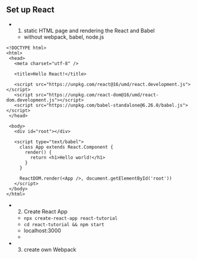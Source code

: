 
 ## Set up React
 - 1) static HTML page and rendering the React and Babel
   - without webpack, babel, node.js
 ```
 <!DOCTYPE html>
<html>
  <head>
    <meta charset="utf-8" />

    <title>Hello React!</title>

    <script src="https://unpkg.com/react@16/umd/react.development.js"></script>
    <script src="https://unpkg.com/react-dom@16/umd/react-dom.development.js"></script>
    <script src="https://unpkg.com/babel-standalone@6.26.0/babel.js"></script>
  </head>

  <body>
    <div id="root"></div>

    <script type="text/babel">
      class App extends React.Component {
        render() {
          return <h1>Hello world!</h1>
        }
      }

      ReactDOM.render(<App />, document.getElementById('root'))
    </script>
  </body>
</html>
```
- 2) Create React App
  - ` npx create-react-app react-tutorial `
  - ` cd react-tutorial && npm start `
  - localhost:3000
  -
- 3) create own Webpack
